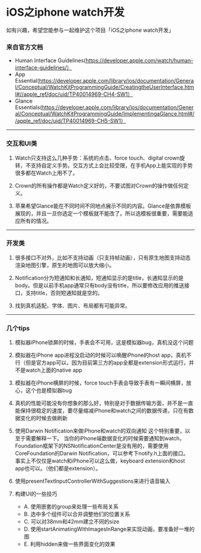 #  iOS之iphone watch开发

如有兴趣，希望您能参与一起维护这个项目「iOS之iphone watch开发」

### 来自官方文档

- Human Interface Guidelines(https://developer.apple.com/watch/human-interface-guidelines/）
- App Essential(https://developer.apple.com/library/ios/documentation/General/Conceptual/WatchKitProgrammingGuide/CreatingtheUserInterface.html#//apple_ref/doc/uid/TP40014969-CH4-SW1）
- Glance Essentials(https://developer.apple.com/library/ios/documentation/General/Conceptual/WatchKitProgrammingGuide/ImplementingaGlance.html#//apple_ref/doc/uid/TP40014969-CH5-SW1）

* * *

### 交互和UI类

1. Watch只支持这么几种手势：系统的点击、force touch、digital crown旋转，不支持自定义手势。交互方式上会比较受限，在手机App上能实现的手势很多都在Watch上用不了。

2. Crown的所有操作都是Watch定义好的，不要试图对Crown的操作做任何定义。

3. 苹果希望Glance能在不同时间不同地点展示不同的内容。Glance是依靠模板展现的，并且一旦你选定一个模板就不能改了。所以选模板很重要，需要能适应所有的情况。


* * *

### 开发类

1. 很多接口不对外，比如不支持动画（只支持帧动画），只有原生地图支持动态渲染地图引擎，原生的地图可以放大缩小。

2. Notification分为短通知和长通知，短通知显示的是title，长通知显示的是body。但是以前手机app通常只有body没有title，所以要修改应用的推送接口，支持title，否则短通知就是空的。

3. 找到真机适配，字体、图片、布局都有可能异常。


* * *

### 几个tips

1. 模拟器iPhone锁屏的时候，手表会不可用，这是模拟器bug，真机没这个问题

2. 模拟器在iPhone app进程没启动的时候可以唤醒iPhone的host app，真机不行（但是官方app可以，因为目前第三方的app全都是extension形式运行，并不是watch上面的native app

3. 模拟器在iPhone横屏的时候，force touch手表会导致手表有一瞬间横屏，放心，这个也是模拟器bug

4. 真机的性能可能没有你想象的那么好，特别是对于数据传输方面，并不是一直能保持很稳定的速度，要尽量缩减iPhone和watch之间的数据传递，只在有数据变化的时候去做刷新

5. 使用Darwin Notification来做iPhone和watch的双向通知
这个特别重要，以至于需要解释一下。
当你的iPhone端数据变化的时候需要通知到watch，Foundation框架下的NSNotificationCenter是没有用的，需要使用CoreFoundation的Darwin Notification，可以参考下notify.h上面的接口。
事实上不仅仅是watch和iPhone可以这么做，keyboard extension和host app也可以。（他们都是extension）。

6. 使用presentTextInputControllerWithSuggestions来进行语音输入

7. 构建UI的一些技巧
    - A. 使用嵌套的group来处理一些布局关系
    - B. 选中多个组件可以合并调整他们的位置关系
    - C. 可以对38mm和42mm建立不同的size
    - D. 使用startAnimatingWithImagesInRange来实现动画，要准备好一堆的图
    - E. 利用hidden来做一些界面变化的效果


    